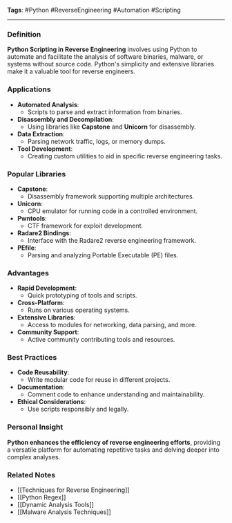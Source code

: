 **Tags**: #Python #ReverseEngineering #Automation #Scripting

---

### Definition

**Python Scripting in Reverse Engineering** involves using Python to automate and facilitate the analysis of software binaries, malware, or systems without source code. Python's simplicity and extensive libraries make it a valuable tool for reverse engineers.

### Applications

- **Automated Analysis**:
    - Scripts to parse and extract information from binaries.
- **Disassembly and Decompilation**:
    - Using libraries like **Capstone** and **Unicorn** for disassembly.
- **Data Extraction**:
    - Parsing network traffic, logs, or memory dumps.
- **Tool Development**:
    - Creating custom utilities to aid in specific reverse engineering tasks.

### Popular Libraries

- **Capstone**:
    - Disassembly framework supporting multiple architectures.
- **Unicorn**:
    - CPU emulator for running code in a controlled environment.
- **Pwntools**:
    - CTF framework for exploit development.
- **Radare2 Bindings**:
    - Interface with the Radare2 reverse engineering framework.
- **PEfile**:
    - Parsing and analyzing Portable Executable (PE) files.

### Advantages

- **Rapid Development**:
    - Quick prototyping of tools and scripts.
- **Cross-Platform**:
    - Runs on various operating systems.
- **Extensive Libraries**:
    - Access to modules for networking, data parsing, and more.
- **Community Support**:
    - Active community contributing tools and resources.

### Best Practices

- **Code Reusability**:
    - Write modular code for reuse in different projects.
- **Documentation**:
    - Comment code to enhance understanding and maintainability.
- **Ethical Considerations**:
    - Use scripts responsibly and legally.

### Personal Insight

**Python enhances the efficiency of reverse engineering efforts**, providing a versatile platform for automating repetitive tasks and delving deeper into complex analyses.

### Related Notes

- [[Techniques for Reverse Engineering]]
- [[Python Regex]]
- [[Dynamic Analysis Tools]]
- [[Malware Analysis Techniques]]
